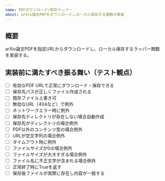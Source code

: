 ```yaml
---
name: PDFダウンロード/保存ラッパー
about: arXiv論文PDFをダウンロードしローカル保存する関数の実装
---
```


## 概要
arXiv論文PDFを指定URLからダウンロードし、ローカル保存するラッパー関数を実装する。

## 実装前に満たすべき振る舞い（テスト観点）
- [ ] 有効なPDF URLで正常にダウンロード・保存できる
- [ ] 保存先パスが正しくファイル作成される
- [ ] 既存ファイル上書き可
- [ ] 無効なURL（404など）で例外
- [ ] ネットワークエラー時に例外
- [ ] 保存先ディレクトリが存在しない場合自動作成
- [ ] 保存先がディレクトリの場合例外
- [ ] PDF以外のコンテンツ型の場合例外
- [ ] URLが空文字列の場合例外
- [ ] タイムアウト時に例外
- [ ] ファイルサイズが0の場合例外
- [ ] ファイルサイズが大きすぎる場合例外
- [ ] ファイル名に不正文字が含まれる場合例外
- [ ] 正常終了時にTrueを返す
- [ ] 保存後ファイルが実際に存在し内容が一致する
